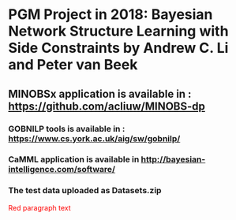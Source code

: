 # PGM Project in 2018: Bayesian Network Structure Learning with Side Constraints by Andrew C. Li and Peter van Beek

## MINOBSx application is available in : https://github.com/acliuw/MINOBS-dp

### GOBNILP tools is available in : https://www.cs.york.ac.uk/aig/sw/gobnilp/

### CaMML application is available in http://bayesian-intelligence.com/software/

### The test data uploaded as Datasets.zip

<p style="color:#FF0000";>Red paragraph text</p>

